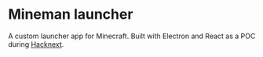 # Mineman launcher

A custom launcher app for Minecraft. Built with Electron and React as a POC during [Hacknext](https://hacknextse.github.io/).
